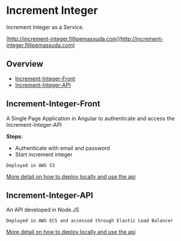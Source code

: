 # Increment Integer

Increment Integer as a Service.

[http://increment-integer.fillipemassuda.com](http://increment-integer.fillipemassuda.com)

## Overview
* [Increment-Integer-Front](#increment-integer-front)
* [Increment-Integer-API](#increment-integer-api)

## Increment-Integer-Front

A Single Page Application in Angular to authenticate and access the Increment-Integer-API

**Steps:**

* Authenticate with email and password
* Start increment integer

`Deployed in AWS S3`

[More detail on how to deploy locally and use the api](https://github.com/fimassuda/increment-integer/)

## Increment-Integer-API

An API developed in Node.JS

`Deployed in AWS ECS and accessed through Elastic Load Balancer`

[More detail on how to deploy locally and use the api](https://github.com/fimassuda/increment-integer/)